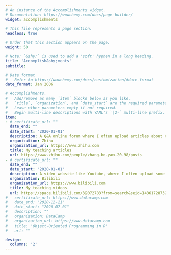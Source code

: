 ```yaml
---
# An instance of the Accomplishments widget.
# Documentation: https://wowchemy.com/docs/page-builder/
widget: accomplishments

# This file represents a page section.
headless: true

# Order that this section appears on the page.
weight: 50

# Note: `&shy;` is used to add a 'soft' hyphen in a long heading.
title: 'Accomplish&shy;ments'
subtitle:

# Date format
#   Refer to https://wowchemy.com/docs/customization/#date-format
date_format: Jan 2006

# Accomplishments.
#   Add/remove as many `item` blocks below as you like.
#   `title`, `organization`, and `date_start` are the required parameters.
#   Leave other parameters empty if not required.
#   Begin multi-line descriptions with YAML's `|2-` multi-line prefix.
item:
- # certificate_url: ""
  date_end: ""
  date_start: "2020-01-01" 
  description: A Q&A online forum where I often upload articles about CFD and MATLAB
  organization: Zhihu
  organization_url: https://www.zhihu.com
  title: My teaching articles
  url: https://www.zhihu.com/people/zhang-bo-yan-20-98/posts
- # certificate_url: ""
  date_end: ""
  date_start: "2020-01-01"
  description: A video website like Youtube, where I often upload some instructional videos about CFD
  organization: Bilibili
  organization_url: https://www.bilibili.com
  title: My teaching videos
  url: https://space.bilibili.com/39072783?from=search&seid=14361728732764341010&spm_id_from=333.337.0.0
# - certificate_url: https://www.datacamp.com
#   date_end: "2020-12-21"
#   date_start: "2020-07-01"
#   description: ""
#   organization: DataCamp
#   organization_url: https://www.datacamp.com
#   title: 'Object-Oriented Programming in R'
#   url: ""

design:
  columns: '2' 
---
```


